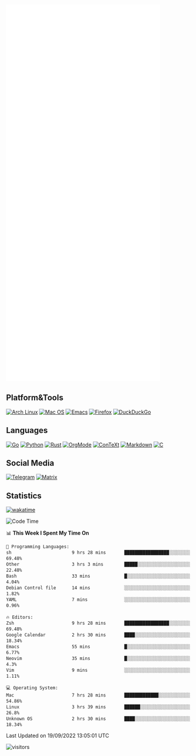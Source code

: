 ![Metrics](https://github.com/SteamedFish/SteamedFish/blob/master/github-metrics.svg)

## Platform&Tools

[![Arch Linux](https://img.shields.io/badge/ArchLinux-1793D1?logo=arch-linux&logoColor=fff&style=flat-square)](https://archlinux.org/)
[![Mac OS](https://img.shields.io/badge/MacOS-000000?style=flat-square&logo=macos&logoColor=F0F0F0)](https://www.apple.com/macos/)
[![Emacs](https://img.shields.io/badge/Emacs-%237F5AB6.svg?&style=flat-square&logo=gnu-emacs&logoColor=white)](https://www.gnu.org/software/emacs/)
[![Firefox](https://img.shields.io/badge/Firefox-FF7139?style=flat-square&logo=Firefox-Browser&logoColor=white)](https://firefox.com/)
[![DuckDuckGo](https://img.shields.io/badge/DuckDuckGo-DE5833?style=flat-square&logo=DuckDuckGo&logoColor=white)](https://duckduckgo.com/)

## Languages

[![Go](https://img.shields.io/badge/Golang-%2300ADD8.svg?style=flat-square&logo=go&logoColor=white)](https://golang.org/)
[![Python](https://img.shields.io/badge/Python-3670A0?style=flat-square&logo=python&logoColor=ffdd54)](https://www.python.org/)
[![Rust](https://img.shields.io/badge/Rust-%23000000.svg?style=flat-square&logo=rust&logoColor=white)](https://www.rust-lang.org/)
[![OrgMode](https://img.shields.io/badge/OrgMode-%23000000.svg?style=flat-square&logo=org&logoColor=white)](https://orgmode.org/)
[![ConTeXt](https://img.shields.io/badge/ConTeXt-%23008080.svg?style=flat-square&logo=latex&logoColor=white)](https://contextgarden.net/)
[![Markdown](https://img.shields.io/badge/MarkDown-%23000000.svg?style=flat-square&logo=markdown&logoColor=white)](https://daringfireball.net/projects/markdown/)
[![C](https://img.shields.io/badge/C-%2300599C.svg?style=flat-square&logo=c&logoColor=white)](https://www.iso.org/standard/74528.html)

## Social Media
[![Telegram](https://img.shields.io/badge/SteamedFish-2CA5E0?style=social&logo=telegram&logoColor=white)](https://t.me/SteamedFish)
[![Matrix](https://img.shields.io/badge/SteamedFish-2CA5E0?style=social&logo=matrix&logoColor=black)](https://matrix.to/#/@i:steamedfish.org)

## Statistics
[![wakatime](https://wakatime.com/badge/user/168280d6-fcf2-4b4f-ad3a-dc4612f35b38.svg)](https://wakatime.com/@168280d6-fcf2-4b4f-ad3a-dc4612f35b38)

<!--START_SECTION:waka-->
![Code Time](http://img.shields.io/badge/Code%20Time-2%2C012%20hrs%2036%20mins-blue)

📊 **This Week I Spent My Time On** 

```text
💬 Programming Languages: 
sh                       9 hrs 28 mins       █████████████████░░░░░░░░   69.48% 
Other                    3 hrs 3 mins        █████░░░░░░░░░░░░░░░░░░░░   22.48% 
Bash                     33 mins             █░░░░░░░░░░░░░░░░░░░░░░░░   4.04% 
Debian Control file      14 mins             ░░░░░░░░░░░░░░░░░░░░░░░░░   1.82% 
YAML                     7 mins              ░░░░░░░░░░░░░░░░░░░░░░░░░   0.96%

🔥 Editors: 
Zsh                      9 hrs 28 mins       █████████████████░░░░░░░░   69.48% 
Google Calendar          2 hrs 30 mins       ████░░░░░░░░░░░░░░░░░░░░░   18.34% 
Emacs                    55 mins             █░░░░░░░░░░░░░░░░░░░░░░░░   6.77% 
Neovim                   35 mins             █░░░░░░░░░░░░░░░░░░░░░░░░   4.3% 
Vim                      9 mins              ░░░░░░░░░░░░░░░░░░░░░░░░░   1.11%

💻 Operating System: 
Mac                      7 hrs 28 mins       █████████████░░░░░░░░░░░░   54.86% 
Linux                    3 hrs 39 mins       ██████░░░░░░░░░░░░░░░░░░░   26.8% 
Unknown OS               2 hrs 30 mins       ████░░░░░░░░░░░░░░░░░░░░░   18.34%

```


 Last Updated on 19/09/2022 13:05:01 UTC
<!--END_SECTION:waka-->

![visitors](https://visitor-badge.laobi.icu/badge?page_id=SteamedFish.SteamedFish)
